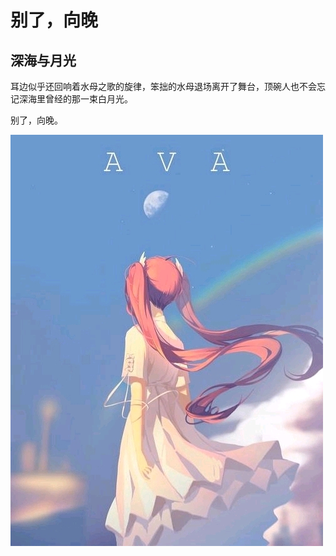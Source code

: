 # 别了，向晚

## 深海与月光

耳边似乎还回响着水母之歌的旋律，笨拙的水母退场离开了舞台，顶碗人也不会忘记深海里曾经的那一束白月光。

别了，向晚。
<!--more-->
![A-Soul向晚](/images/posts/asoul/ava向晚.jpg)

